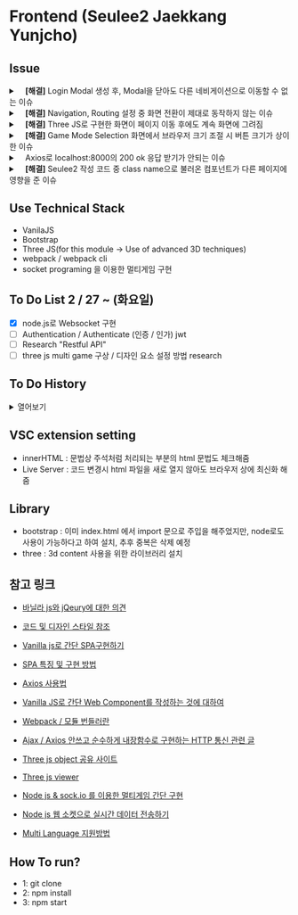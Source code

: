 # Frontend (Seulee2 Jaekkang Yunjcho)

## Issue

<details>
	<summary>&emsp;<b>[해결]</b> Login Modal 생성 후, Modal을 닫아도 다른 네비게이션으로 이동할 수 없는 이슈</summary>
	<ul>
		<li>Nav의 메뉴 버튼 클릭 시 화면 전환이 안됨</li>
		<code>Uncaught DOMException: Failed to execute 'removeChild' on 'Node': The node to be removed is not a child of this node.
 		</code></br>
		<code>index.html에서 컴포넌트의 순서에서 modal을 최하단을 내림으로 써 해결됨. 아직 팩트확인은 안했는데 뇌피셜로는 modal이 상단에 있는 상태에서 display: none; 옵션을 되어 버리면 다른 페이지를 이동하기전에 컴포넌트가 정상적으로 조회되지 않아서 생기는 문제인 것 같음</code>
	</ul>
</details>
<details>
	<summary>&emsp;<b>[해결]</b> Navigation, Routing 설정 중 화면 전환이 제대로 동작하지 않는 이슈</summary>
	<ul>
		<li>Nav의 메뉴 버튼 클릭 시 화면 전환이 안됨</li>
		<code>화면 전환에 사용되는 app component의 class name이 공통된 'content' 여야 새로운 정보로 작성해주는데 다른 이름으로 설정되어 있었음</code>
	</ul>
</details>
<details>
	<summary>&emsp;<b>[해결]</b> Three JS로 구현한 화면이 페이지 이동 후에도 계속 화면에 그려짐 </summary>
	<ul>
		<li>Three JS로 구현한 화면이 다른 페이지로 이동 후에도 계속 하단에 출력됨</li>
		<code>페이지 렌더링 시, canvas 태그가 있는 경우 삭제하고 화면을 렌더링 하도록 함(Three JS 화면 중복 생성 방지 및 다른 페이지 이동 시 캔버스가 렌더링 되지 않도록 함)</code>
	</ul>
</details>
<details>
	<summary>&emsp;<b>[해결]</b> Game Mode Selection 화면에서 브라우저 크기 조절 시 버튼 크기가 상이한 이슈</summary>
	<ul>
		<li>브라우저 화면을 축소하면 Single Mode 버튼 크기가 작아짐</li>
		<code>버튼 사이의 간격을 확보하기 위해 Single Mode의 button 태그에 준 margin을 삭제, 버튼 사이의 간격은 Gutters를 사용</code>
	</ul>
</details>
<details>
	<summary>&emsp;Axios로 localhost:8000의 200 ok 응답 받기가 안되는 이슈</summary>
	<ul>
		<li>기본적인 axios 사용 방법은 import Axios from "axios" 이지만, 실제 구동시 참조할수 없다는 에러가 발생</li>
		<code>"index.js"파일이 아닌 "index.html" 파일에 axios를 import하는 코드를 추가하여 의존성 주입을 실행</code>
	</ul>
</details>
<details>
	<summary>&emsp;<b>[해결]</b> Seulee2 작성 코드 중 class name으로 불러온 컴포넌트가 다른 페이지에 영향을 준 이슈</summary>
	<ul>
		<li>좀더 자세히는 불러온 component 중에서 메인, 혹은 다른 페이지에도 동일한 이름을 사용하는 클래스가 있어 페이지 전환 중에 변경된 css가 유지되는 이슈가 발생했습니다.</li>
		<code>이슈 처리 중...</code>
	</ul>
</details>

## Use Technical Stack

-   VanilaJS
-   Bootstrap
-   Three JS(for this module -> Use of advanced 3D techniques)
-   webpack / webpack cli
-   socket programing 을 이용한 멀티게임 구현

## To Do List 2 / 27 ~ (화요일)

-   [x] node.js로 Websocket 구현
-   [ ] Authentication / Authenticate (인증 / 인가) jwt
-   [ ] Research "Restful API"
-   [ ] three js multi game 구상 / 디자인 요소 설정 방법 research

## To Do History

<details>
	<summary>열어보기</summary>

-   [x] My Profile edit page 작성
-   [x] about us page 작성
-   [x] Pong game 프로젝트에 넣어놓기
-   [x] Docker webpack 설정
-   [x] My Profile page 작성
-   [x] Three JS page
-   [x] GameMode selection page
-   [x] Login page
-   [x] Connect the navigation
-   [x] Research & Add for SPA
-   [x] Axios (Http method 연결을 도와주는 라이브러리)
-   [x] create repository
-   [x] default setting our project
-   [x] view index.html
-   [x] check bootstrap doc
-   [x] (optional) add design system file (읽어보기)
-   [x] Connect Bootstrap
-   [x] View index.js
</details>

## VSC extension setting

-   innerHTML : 문법상 주석처럼 처리되는 부분의 html 문법도 체크해줌
-   Live Server : 코드 변경시 html 파일을 새로 열지 않아도 브라우저 상에 최신화 해줌

## Library

-   bootstrap : 이미 index.html 에서 import 문으로 주입을 해주었지만, node로도 사용이 가능하다고 하여 설치, 추후 중복은 삭제 예정
-   three : 3d content 사용을 위한 라이브러리 설치

## 참고 링크

-   [바닐라 js와 jQeury에 대한 의견](https://velog.io/@productuidev/jQuery-Vanilla)
-   [코드 및 디자인 스타일 참조](https://github.com/soonmac/vaccine_campaign?tab=readme-ov-file)
-   [Vanilla js로 간단 SPA구현하기](https://velog.io/@eunddodi/Vanilla-Javascript%EB%A1%9C-SPA-%EA%B5%AC%ED%98%84%ED%95%98%EA%B8%B0%ED%94%84%EB%A1%9C%EA%B7%B8%EB%9E%98%EB%A8%B8%EC%8A%A4-%EC%87%BC%ED%95%91%EB%AA%B0-SPA)
-   [SPA 특징 및 구현 방법](https://www.elancer.co.kr/blog/view?seq=214)
-   [Axios 사용법](https://inpa.tistory.com/entry/AXIOS-%F0%9F%93%9A-%EC%84%A4%EC%B9%98-%EC%82%AC%EC%9A%A9)
-   [Vanilla JS로 간단 Web Component를 작성하는 것에 대하여](https://junilhwang.github.io/TIL/Javascript/Design/Vanilla-JS-Component/#_5-%E1%84%8F%E1%85%A5%E1%86%B7%E1%84%91%E1%85%A9%E1%84%82%E1%85%A5%E1%86%AB%E1%84%90%E1%85%B3-%E1%84%87%E1%85%AE%E1%86%AB%E1%84%92%E1%85%A1%E1%86%AF)
-   [Webpack / 모듈 번들러란](https://velog.io/@huurray/%EC%9B%B9%ED%8C%A9-Webpack-%EC%9D%98-%EA%B0%9C%EB%85%90%EA%B3%BC-vanilla-js-boilerplate)
-   [Ajax / Axios 안쓰고 순수하게 내장함수로 구현하는 HTTP 통신 관련 글](https://kim-oriental.tistory.com/12)

-   [Three js object 공유 사이트](https://sketchfab.com/feed)
-   [Three js viewer](https://gltf-viewer.donmccurdy.com/)
-   [Node js & sock.io 를 이용한 멀티게임 간단 구현](https://god-gil.tistory.com/78)
-   [Node js 웹 소켓으로 실시간 데이터 전송하기](https://corner-ds.tistory.com/211)
-   [Multi Language 지원방법](https://medium.com/@nohanabil/building-a-multilingual-static-website-a-step-by-step-guide-7af238cc8505)

## How To run?

-   1: git clone
-   2: npm install
-   3: npm start
